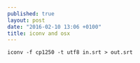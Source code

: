 ```yaml
---
published: true
layout: post
date: "2016-02-10 13:06 +0100"
title: iconv and osx
---
```


    iconv -f cp1250 -t utf8 in.srt > out.srt
